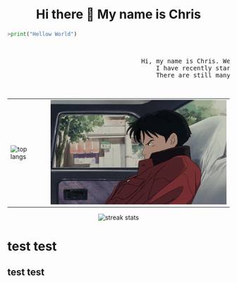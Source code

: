 <h1 align="center">Hi there 👋 My name is Chris</h1>

```python
>print("Hellow World")
```

<br>
<pre>
                                    Hi, my name is Chris. Welcome to my github profile.
                                        I have recently started my coding adventure.
                                        There are still many things I need to learn.
</pre>
<br>
<table align="center" style="border:none;">
  <tr>
    <td>
      <img src="https://kucielstats.vercel.app/api/top-langs/?username=KucielKrzysztof&layout=compact&theme=dracula" alt="top langs" style="width: 400px;">
    </td>
    <td>
      <img src="assets/car.gif" style="width: 400px;">
    </td>
  </tr>
</table>

<p align="center">
<img src="https://streak-stats.demolab.com/?user=KucielKrzysztof&theme=dracula" alt="streak stats">
</p>

# test test

## test test
